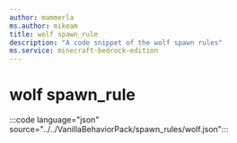 ```yaml
---
author: mammerla
ms.author: mikeam
title: wolf spawn_rule
description: "A code snippet of the wolf spawn rules"
ms.service: minecraft-bedrock-edition
---
```


# wolf spawn_rule

:::code language="json" source="../../VanillaBehaviorPack/spawn_rules/wolf.json":::
